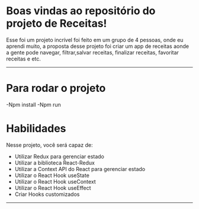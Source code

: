 # Boas vindas ao repositório do projeto de Receitas!
Esse foi um projeto incrível foi feito em um grupo de 4 pessoas, onde eu aprendi muito,
a proposta desse projeto foi criar um app de receitas aonde a gente pode navegar, filtrar,salvar receitas, finalizar receitas, favoritar receitas e etc.


---
# Para rodar o projeto 

-Npm install
-Npm run

# Habilidades

Nesse projeto, você será capaz de:

  - Utilizar Redux para gerenciar estado
  - Utilizar a biblioteca React-Redux
  - Utilizar a Context API do React para gerenciar estado
  - Utilizar o React Hook useState
  - Utilizar o React Hook useContext
  - Utilizar o React Hook useEffect
  - Criar Hooks customizados

---

